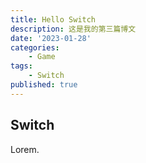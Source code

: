 ```yaml
---
title: Hello Switch
description: 这是我的第三篇博文
date: '2023-01-28'
categories:
    - Game
tags:
    - Switch
published: true
---
```


## Switch

Lorem.
